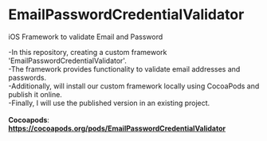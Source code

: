 # EmailPasswordCredentialValidator
iOS Framework to validate Email and Password

-In this repository, creating a custom framework 'EmailPasswordCredentialValidator'.<br> 
-The framework provides functionality to validate email addresses and passwords.<br>
-Additionally, will install our custom framework locally using CocoaPods and publish it online.<br> 
-Finally, I will use the published version in an existing project.<br><br>
**Cocoapods**: **https://cocoapods.org/pods/EmailPasswordCredentialValidator**
